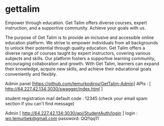 
# gettalim
Empower through education. Get Talim offers diverse courses, expert instruction, and a supportive community. Achieve your goals with us.


The purpose of Get Talim is to provide an inclusive and accessible online education platform. We strive to empower individuals from all backgrounds to unlock their potential through quality education. Get Talim offers a diverse range of courses taught by expert instructors, covering various subjects and skills. Our platform fosters a supportive learning community, encouraging collaboration and growth. With Get Talim, learners can expand their knowledge, acquire new skills, and achieve their educational goals conveniently and flexibly.

Admin panel [https://github.com/temurkodirov/GetTalim-Admin]
APIs :      [ http://64.227.42.134:3030/swagger/index.html ]


student registration
mail default code : 12345 (check your email spam section if you can't find message)

Admin [ http://64.227.42.134:3030/api/StudentAuth/login ]
login : wo.temurbek@gmail.com
      password: QQ!!qq11




